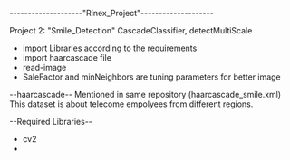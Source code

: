 --------------------"Rinex_Project"--------------------

Project 2: "Smile_Detection"
CascadeClassifier, detectMultiScale

- import Libraries according to the requirements
- import haarcascade file
- read-image
- SaleFactor and minNeighbors are tuning parameters for better image

--haarcascade-- Mentioned in same repository (haarcascade_smile.xml)
This dataset is about telecome empolyees from different regions.

--Required Libraries--

- cv2
- 
